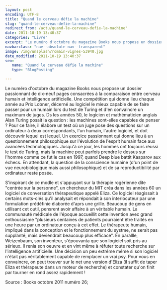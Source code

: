 ```yaml
---
layout: post
encoding: UTF-8
title: "Quand le cerveau défie la machine"
slug: "quand-le-cerveau-defie-la-machine"
redirect_from: /actu/quand-le-cerveau-defie-la-machine"
date: 2011-10-19 13:40:37
categories: "Livre"
excerpt: "Le numéro d'octobre du magazine Books nous propose un dossier passionnant de dix-neuf pages consacrées à la comparaison entre cerveau humain et intelligence artificielle."
navbarclass: "nav--absolute nav--transparent"
image: /img/unsplash/romain-vignes-53940.jpg
date_modified: 2011-10-19 13:40:37
seo:
   name: "Quand le cerveau défie la machine"
   type: "BlogPosting"

---
```

Le numéro d'octobre du magazine Books nous propose un dossier passionnant de dix-neuf pages consacrées à la comparaison entre cerveau humain et intelligence artificielle.
Une compétition qui donne lieu chaque année au Prix Lobner, décerné au logiciel le mieux capable de se faire passer pour un humain lors du test de Turing et d'en convaincre un maximum de juges. Ds les années 50, le logicien et mathématicien anglais Alan Turing posait la question : les machines sont-elles capables de penser ? Pour ce faire, il élabore un test où un juge pose des questions sur un ordinateur à deux correspondants, l'un humain, l'autre logiciel, et doit découvrir lequel est lequel. Un exercice passionnant qui donne lieu à un questionnement philosophique sur l'évolution de l'esprit humain face aux avancées technologiques. Jusqu'à ce jour, les hommes ont toujours réussi le test de Turing, mais la machine peut parfois prendre le dessus sur l'homme comme ce fut le cas en 1997, quand Deep blue battit Kasparov aux échecs. En attendant, la question de la conscience humaine (d'un point de vue neurobiologique mais aussi philosophique) et de sa reproductibilité par ordinateur reste posée.  
  
S'inspirant de ce modle et s'appuyant sur la thérapie rogérienne dite "centrée sur la personne", un chercheur du MIT créa dans les années 60 un logiciel de conversation thérapeutique appelé Eliza. Ce logiciel réagissait à certains mots-clés qu'il analysait et répondait à son interlocuteur par une formulation prédéfinie élaborée d'aprs une grille. Beaucoup de gens en utilisant cet outil, pensrent avoir affaire à un véritable humain. La communauté médicale de l'époque accueillit cette invention avec grand enthousiasme "plusieurs centaines de patients pourraient être traités en une heure par un ordinateur conçu à cet effet. Le thérapeute humain, impliqué dans la conception et le fonctionnement du systme, ne serait pas supplanté, mais deviendrait beaucoup plus efficace". En parallle, Weizenbaum, son inventeur, s'épouvanta que son logiciel soit pris au sérieux. Il renia son oeuvre et en vint même à réfuter toute recherche sur l'intelligence artificielle. Une décision un peu extrême même si son logiciel n'était pas véritablement capable de remplacer un vrai psy. Pour vous en convaincre, on peut trouver sur le net une version d'Eliza (il suffit de taper Eliza et thérapeute dans un moteur de recherche) et constater qu'on finit par tourner en rond assez rapidement !  
  
Source : Books octobre 2011 numéro 26;